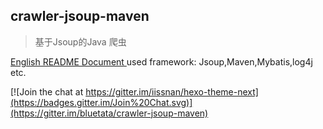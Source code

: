 ## crawler-jsoup-maven
>基于Jsoup的Java 爬虫

[English README Document ](README.md)
used framework: Jsoup,Maven,Mybatis,log4j etc.

[![Join the chat at https://gitter.im/iissnan/hexo-theme-next](https://badges.gitter.im/Join%20Chat.svg)](https://gitter.im/bluetata/crawler-jsoup-maven)